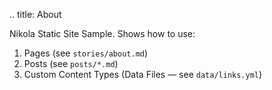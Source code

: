 .. title: About

Nikola Static Site Sample. Shows how to use:

1. Pages (see `stories/about.md`)
2. Posts (see `posts/*.md`)
3. Custom Content Types (Data Files — see `data/links.yml`)
